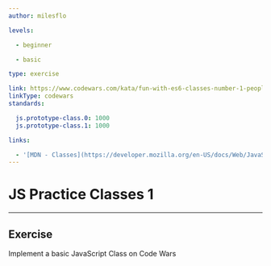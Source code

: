 ```yaml
---
author: milesflo

levels:

  - beginner

  - basic

type: exercise

link: https://www.codewars.com/kata/fun-with-es6-classes-number-1-people-people-people
linkType: codewars
standards:

  js.prototype-class.0: 1000
  js.prototype-class.1: 1000

links:

  - '[MDN - Classes](https://developer.mozilla.org/en-US/docs/Web/JavaScript/Reference/Classes)'
---
```


# JS Practice Classes 1

---
## Exercise

Implement a basic JavaScript Class on Code Wars
